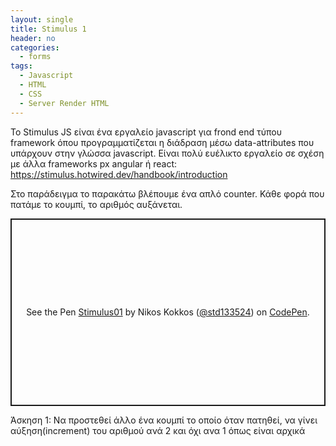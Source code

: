 ```yaml
---
layout: single
title: Stimulus 1
header: no
categories:
  - forms
tags:
  - Javascript
  - HTML
  - CSS
  - Server Render HTML
---
```


To Stimulus JS είναι ένα εργαλείο javascript για frond end τύπου framework όπου προγραμματίζεται η διάδραση μέσω data-attributes που υπάρχουν στην γλώσσα javascript. Είναι πολύ ευέλικτο εργαλείο σε σχέση με άλλα frameworks px angular ή react: https://stimulus.hotwired.dev/handbook/introduction

Στο παράδειγμα το παρακάτω βλέπουμε ένα απλό counter. Κάθε φορά που πατάμε το κουμπί, το αριθμός αυξάνεται.

<p class="codepen" data-height="300" data-default-tab="html,result" data-slug-hash="qBGBzjv" data-user="std133524" style="height: 300px; box-sizing: border-box; display: flex; align-items: center; justify-content: center; border: 2px solid; margin: 1em 0; padding: 1em;">
  <span>See the Pen <a href="https://codepen.io/std133524/pen/qBGBzjv">
  Stimulus01</a> by Nikos Kokkos (<a href="https://codepen.io/std133524">@std133524</a>)
  on <a href="https://codepen.io">CodePen</a>.</span>
</p>
<script async src="https://cpwebassets.codepen.io/assets/embed/ei.js"></script>

Άσκηση 1: Να προστεθεί άλλο ένα κουμπί το οποίο όταν πατηθεί, να γίνει αύξηση(increment) του αριθμού ανά 2 και όχι ανα 1 όπως είναι αρχικά




